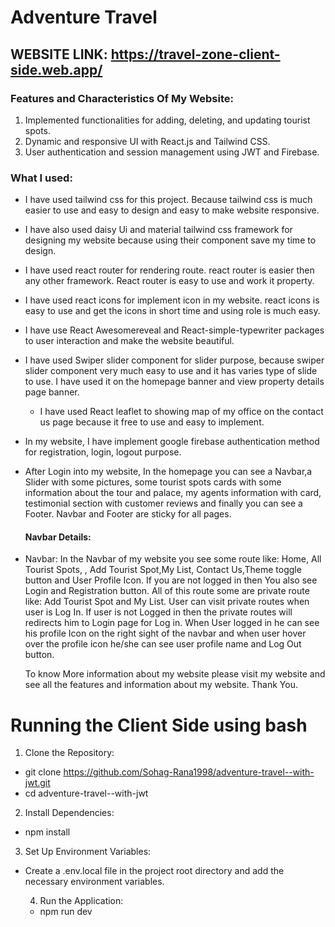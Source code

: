 # Adventure Travel

## WEBSITE LINK: https://travel-zone-client-side.web.app/

### Features and Characteristics Of My Website:

1.  Implemented functionalities for adding, deleting, and updating tourist spots.
2.  Dynamic and responsive UI with React.js and Tailwind CSS.
3.  User authentication and session management using JWT and Firebase.

### What I used:

- I have used tailwind css for this project. Because tailwind css is much easier
  to use and easy to design and easy to make website responsive.

- I have also used daisy Ui and material tailwind css framework for designing my
  website because using their component save my time to design.

- I have used react router for rendering route. react router is easier then any
  other framework. React router is easy to use and work it property.

- I have used react icons for implement icon in my website. react icons is easy
  to use and get the icons in short time and using role is much easy.

- I have use React Awesomereveal and React-simple-typewriter packages to user
  interaction and make the website beautiful.

- I have used Swiper slider component for slider purpose, because swiper slider
  component very much easy to use and it has varies type of slide to use. I have
  used it on the homepage banner and view property details page banner.

  - I have used React leaflet to showing map of my office on the contact us page
    because it free to use and easy to implement.

- In my website, I have implement google firebase authentication method for
  registration, login, logout purpose.

- After Login into my website, In the homepage you can see a Navbar,a Slider
  with some pictures, some tourist spots cards with some information about the
  tour and palace, my agents information with card, testimonial section with
  customer reviews and finally you can see a Footer. Navbar and Footer are
  sticky for all pages.

  #### Navbar Details:

- Navbar: In the Navbar of my website you see some route like: Home, All Tourist
  Spots, , Add Tourist Spot,My List, Contact Us,Theme toggle button and User
  Profile Icon. If you are not logged in then You also see Login and
  Registration button. All of this route some are private route like: Add
  Tourist Spot and My List. User can visit private routes when user is Log In.
  If user is not Logged in then the private routes will redirects him to Login
  page for Log in. When User logged in he can see his profile Icon on the right
  sight of the navbar and when user hover over the profile icon he/she can see
  user profile name and Log Out button.

  To know More information about my website please visit my website and see all
  the features and information about my website. Thank You.

# Running the Client Side using bash

1. Clone the Repository:

- git clone https://github.com/Sohag-Rana1998/adventure-travel--with-jwt.git
- cd adventure-travel--with-jwt

2. Install Dependencies:

- npm install

3. Set Up Environment Variables:

- Create a .env.local file in the project root directory and add the necessary
  environment variables.

  4. Run the Application:

  - npm run dev
